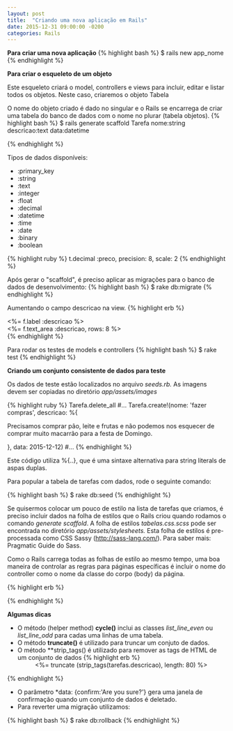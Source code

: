 ```yaml
---
layout: post
title:  "Criando uma nova aplicação em Rails"
date: 2015-12-31 09:00:00 -0200
categories: Rails
---
```

**Para criar uma nova aplicação**
{% highlight bash %}
  $ rails new app_nome
{% endhighlight %}

**Para criar o esqueleto de um objeto** 

Este esqueleto criará o model, controllers e views para incluir, editar e listar todos os objetos. Neste caso, criaremos o objeto Tabela

O nome do objeto criado é dado no singular e o Rails se encarrega de criar uma tabela do banco de dados com o nome  no plurar (tabela objetos).
{% highlight bash %}
  $ rails generate scaffold Tarefa nome:string descricao:text data:datetime

{% endhighlight %}

Tipos de dados disponíveis:

- :primary_key
- :string
- :text
- :integer
- :float
- :decimal
- :datetime
- :time
- :date
- :binary
- :boolean

{% highlight ruby %}
  t.decimal :preco, precision: 8, scale: 2
{% endhighlight %}

Após gerar o "scaffold", é preciso aplicar as migrações para o banco de dados de desenvolvimento:
{% highlight bash %}
  $ rake db:migrate
{% endhighlight %}

Aumentando o campo descricao na view.
{% highlight erb %}
  <div>
    <%= f.label :descricao %><br>
    <%= f.text_area :descricao, rows: 8 %>
  </div>
{% endhighlight %}

Para rodar os testes de models e controllers
{% highlight bash %}
  $ rake test
{% endhighlight %}

**Criando um conjunto consistente de dados para teste**

Os dados de teste estão localizados no arquivo *seeds.rb.*
As imagens devem ser copiadas no diretório *app/assets/images*

{% highlight ruby %}
  Tarefa.delete_all
  #...
  Tarefa.create!(nome: 'fazer compras',
    descricao:
      %{<p>
        Precisamos comprar pão, leite e frutas e não podemos nos esquecer
        de comprar muito macarrão para a festa de Domingo.
      </p>},
    data: 2015-12-12)
#...
{% endhighlight %} 

Este código utiliza %{..}, que é uma sintaxe alternativa para string literals de aspas duplas.

Para popular a tabela de tarefas com dados, rode o seguinte comando:

{% highlight bash %}
  $ rake db:seed 
{% endhighlight %}

Se quisermos colocar um pouco de estilo na lista de tarefas que criamos, é preciso incluir dados na folha de estilos que o Rails criou quando rodamos o comando *generate scaffold*. A folha de estilos *tabelas.css.scss* pode ser encontrada no diretório *app/assets/stylesheets.* Esta folha de estilos é pre-processada como CSS Sassy (http://sass-lang.com/). Para saber mais: Pragmatic Guide do Sass.

Como o Rails carrega todas as folhas de estilo ao mesmo tempo, uma boa maneira de controlar as regras para páginas específicas é incluir o nome do controller como o nome da classe do corpo (body) da página.

{% highlight erb %}
  <body class='<%= controller.controller_name %>'>
{% endhighlight %}

**Algumas dicas**

- O método (helper method) **cycle()** inclui as classes *list_line_even* ou *list_line_odd* para cadas uma linhas de uma tabela.
- O método **truncate()** é utilizado para truncar um conjuto de dados.
- O método **strip_tags() é utilizado para remover as tags de HTML de um conjunto de dados
{% highlight erb %}
  <dd><%= truncate (strip_tags(tarefas.descricao), length: 80) %></dd>
{% endhighlight %}

- O parâmetro *data: {confirm:'Are you sure?'} gera uma janela de confirmação quando um conjunto de dados é deletado.
- Para reverter uma migração utilizamos:

{% highlight bash %}
  $ rake db:rollback 
{% endhighlight %}


[comment]: pagina 